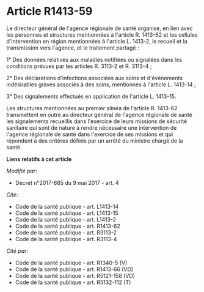 # Article R1413-59

Le directeur général de l'agence régionale de santé organise, en lien avec les personnes et structures mentionnées à
l'article R. 1413-62 et les cellules d'intervention en région mentionnées à l'article L. 1413-2, le recueil et la
transmission vers l'agence, et le traitement partagé :

1° Des données relatives aux maladies notifiées ou signalées dans les conditions prévues par les articles R. 3113-2 et R.
3113-4 ;

2° Des déclarations d'infections associées aux soins et d'événements indésirables graves associés à des soins, mentionnés à
l'article L. 1413-14 ;

3° Des signalements effectués en application de l'article L. 1413-15.

Les structures mentionnées au premier alinéa de l'article R. 1413-62 transmettent en outre au directeur général de l'agence
régionale de santé les signalements recueillis dans l'exercice de leurs missions de sécurité sanitaire qui sont de nature à
rendre nécessaire une intervention de l'agence régionale de santé dans l'exercice de ses missions et qui répondent à des
critères définis par un arrêté du ministre chargé de la santé.

**Liens relatifs à cet article**

_Modifié par_:

  - Décret n°2017-885 du 9 mai 2017 - art. 4

_Cite_:

  - Code de la santé publique - art. L1413-14
  - Code de la santé publique - art. L1413-15
  - Code de la santé publique - art. L1413-2
  - Code de la santé publique - art. R1413-62
  - Code de la santé publique - art. R3113-2
  - Code de la santé publique - art. R3113-4

_Cité par_:

  - Code de la santé publique - art. R1340-5 (V)
  - Code de la santé publique - art. R1413-66 (VD)
  - Code de la santé publique - art. R5121-158 (VD)
  - Code de la santé publique - art. R5132-112 (T)
